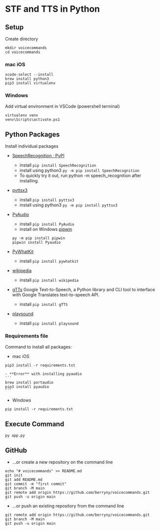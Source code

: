 # STF and TTS in Python

## Setup

Create directory
```
mkdir voicecommands
cd voicecommands
```

### mac iOS

```
xcode-select --install
brew install python3
pip3 install virtualenv
```

### Windows

Add virtual environment in VSCode (powershell terminal)
```
virtualenv venv 
venv\Scripts\activate.ps1    
```

## Python Packages

Install individual packages
- [SpeechRecognition · PyPI](https://pypi.org/project/SpeechRecognition/)
    - install `pip install SpeechRecognition`
    - install using python3 `py -m pip install SpeechRecognition`
    - To quickly try it out, run python -m speech_recognition after installing.

- [pyttsx3](https://pypi.org/project/pyttsx3/)
    - install `pip install pyttsx3 `
    - install using python3 `py -m pip install pyttsx3`

- [PyAudio](https://pypi.org/project/PyAudio/)
    - install `pip install PyAudio`
    - install on Windows [pipwin](https://pypi.org/project/pipwin/)
    ```
    py -m pip install pipwin
    pipwin install Pyaudio
    ```

- [PyWhatKit](https://pypi.org/project/pywhatkit/)
    - install `pip install pywhatkit`

- [wikipedia ](https://pypi.org/project/wikipedia/)
    - install `pip install wikipedia`

- [gTTs](https://pypi.org/project/gTTS/) Google Text-to-Speech, a Python library and CLI tool to interface with Google Translates text-to-speech API.
    - install `pip install gTTS`

- [playsound](https://pypi.org/project/playsound/)
    - install `pip install playsound`

### Requirements file

Command to install all packages: 

- mac iOS
```
pip3 install -r requirements.txt
```
    - **Error** with installing pyaudio
    ```
    brew install portaudio
    pip3 install pyaudio
    ```

- Windows
```
pip install -r requirements.txt
```

## Execute Command

```
py app.py
```

## GitHub

- …or create a new repository on the command line
```
echo "# voicecommands" >> README.md
git init
git add README.md
git commit -m "first commit"
git branch -M main
git remote add origin https://github.com/berryny/voicecommands.git
git push -u origin main
```
- …or push an existing repository from the command line
```
git remote add origin https://github.com/berryny/voicecommands.git
git branch -M main
git push -u origin main
```